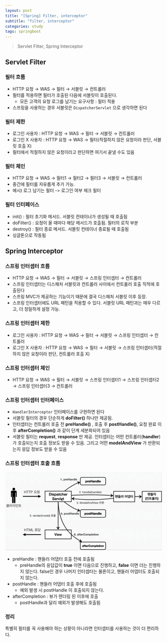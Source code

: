 ```yaml
---
layout: post
title: "[Spring] Filter, interceptor"
subtitle: "filter, interceptor"
categories: study
tags: springboot
---
```


> Servlet Filter, Spring Interceptor

## Servlet Filter
### 필터 흐름
- HTTP 요청 → WAS → 필터 → 서블릿 → 컨트롤러
- 필터를 적용하면 필터가 호출된 다음에 서블릿이 호출된다.
   - 모든 고객의 요청 로그를 남기는 요구사항 : 필터 적용
- 스프링을 사용하는 경우 서블릿은 `DispatcherServlet` 으로 생각하면 된다

### 필터 제한  
- 로그인 사용자 : HTTP 요청 → WAS → 필터 → 서블릿 → 컨트롤러
- 로그인 X 사용자 : HTTP 요청 → WAS → 필터(적절하지 않은 요청이라 판단, 서블릿 호출 X)
- 필터에서 적절하지 않은 요청이라고 판단하면 여기서 끝낼 수도 있음

### 필터 체인 
- HTTP 요청 → WAS → 필터1 → 필터2 → 필터3 → 서블릿 → 컨트롤러
- 중간에 필터를 자유롭게 추가 가능.
- 예시) 로그 남기는 필터 -> 로그인 여부 체크 필터 

### 필터 인터페이스
- init() : 필터 초기화 메서드. 서블릿 컨테이너가 생성될 때 호출됨
- doFilter() : 요청이 올 때마다 해당 메서드가 호출됨. 필터의 로직 부분
- destroy() : 필터 종료 메서드. 서블릿 컨테이너 종료될 때 호출됨
- 싱글톤으로 작동됨


## Spring Interceptor
### 스프링 인터셉터 흐름
- HTTP 요청 → WAS → 필터 → 서블릿 → 스프링 인터셉터 → 컨트롤러
- 스프링 인터셉터는 디스패처 서블릿과 컨트롤러 사이에서 컨트롤러 호출 직적에 호출된다
- 스프링 MVC가 제공하는 기능이기 때문에 결국 디스패처 서블릿 이후 등장. 
- 스프링 인터셉터에도 URL 패턴을 적용할 수 있다. 서블릿 URL 패턴과는 매우 다르고, 더 정밀하게 설정 가능.

### 스프링 인터셉터 제한
- 로그인 사용자 : HTTP 요청 → WAS → 필터 → 서블릿 → 스프링 인터셉터 → 컨트롤러
- 로그인 X 사용자 : HTTP 요청 → WAS → 필터 → 서블릿 → 스프링 인터셉터(적절하지 않은 요청이라 판단, 컨트롤러 호출 X) 

### 스프링 인터셉터 체인
- HTTP 요청 → WAS → 필터 → 서블릿 → 스프링 인터셉터1 → 스프링 인터셉터2 → 스프링 인터셉터3 → 컨트롤러

### 스프링 인터셉터 인터페이스
- `HandlerInterceptor` 인터페이스를 구현하면 된다
- 서블릿 필터의 경우 단순하게 **doFilter()** 하나만 제공됨.
- 인터셉터는 컨트롤러 호출 전 **preHandle()** , 호출 후 **postHandle()**, 요청 완료 이후 **afterCompletion()** 과 같이 단계 세분화되어 있음
- 서블릿 필터는 **request**, **response** 만 제공. 인터셉터는 어떤 컨트롤러(**handler**)가 호출되는지 호출 정보도 받을 수 있음. 그리고 어떤 **modelAndView** 가 반환되는지 응답 정보도 받을 수 있음

### 스프링 인터셉터 호출 흐름
![interceptor](/assets/img/springboot/interceptor.png)  
- preHandle : 핸들러 어댑터 호출 전에 호출됨
   - preHandle의 응답값이 **true** 이면 다음으로 진행하고, **false** 이면 더는 진행하지 않는다. false인 경우 나머지 인터셉터는 물론이고, 핸들러 어댑터도 호출되지 않는다.
- postHandle : 핸들러 어댑터 호출 후에 호출됨
   - 예외 발생 시 postHandle 이 호출되지 않는다.
- afterCompletion : 뷰가 렌더링 된 이후에 호출
   - postHandle과 달리 예외가 발생해도 호출됨

### 정리
특별히 필터를 꼭 사용해야 하는 상황이 아니라면 인터셉터를 사용하는 것이 더 편리하다.
